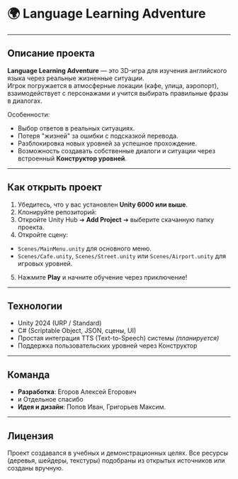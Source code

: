 # 🌍 Language Learning Adventure

---

## Описание проекта

**Language Learning Adventure** — это 3D-игра для изучения английского языка через реальные жизненные ситуации.  
Игрок погружается в атмосферные локации (кафе, улица, аэропорт), взаимодействует с персонажами и учится выбирать правильные фразы в диалогах.

Особенности:
- Выбор ответов в реальных ситуациях.
- Потеря "жизней" за ошибки с подсказкой перевода.
- Разблокировка новых уровней за успешное прохождение.
- Возможность создавать собственные диалоги и ситуации через встроенный **Конструктор уровней**.

---

## Как открыть проект

1. Убедитесь, что у вас установлен **Unity 6000 или выше**.
2. Клонируйте репозиторий:
3. Откройте Unity Hub ➔ **Add Project** ➔ выберите скачанную папку проекта.
4. Откройте сцену:
- `Scenes/MainMenu.unity` для основного меню.
- `Scenes/Cafe.unity`, `Scenes/Street.unity` или `Scenes/Airport.unity` для игровых уровней.
5. Нажмите **Play** и начните обучение через приключение!

---

## Технологии

- Unity 2024 (URP / Standard)
- C# (Scriptable Object, JSON, сцены, UI)
- Простая интеграция TTS (Text-to-Speech) системы *(планируется)*
- Поддержка пользовательских уровней через Конструктор

---

## Команда

- **Разработка**: Егоров Алексей Егорович
- и Отдельное спасибо 
- **Идея и дизайн**: Попов Иван, Григорьев Максим. 

---

## Лицензия

Проект создавался в учебных и демонстрационных целях. Все ресурсы (деревья, шейдеры, текстуры) подобраны из открытых источников или созданы вручную.

